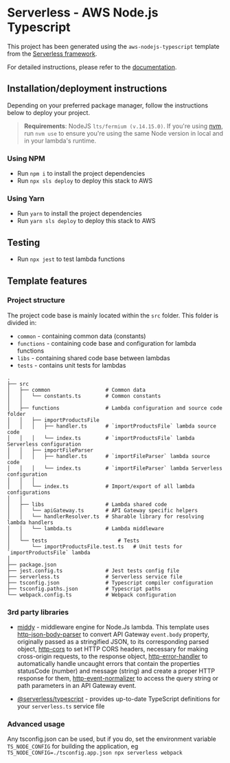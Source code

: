 # Serverless - AWS Node.js Typescript

This project has been generated using the `aws-nodejs-typescript` template from the [Serverless framework](https://www.serverless.com/).

For detailed instructions, please refer to the [documentation](https://www.serverless.com/framework/docs/providers/aws/).

## Installation/deployment instructions

Depending on your preferred package manager, follow the instructions below to deploy your project.

> **Requirements**: NodeJS `lts/fermium (v.14.15.0)`. If you're using [nvm](https://github.com/nvm-sh/nvm), run `nvm use` to ensure you're using the same Node version in local and in your lambda's runtime.

### Using NPM

- Run `npm i` to install the project dependencies
- Run `npx sls deploy` to deploy this stack to AWS

### Using Yarn

- Run `yarn` to install the project dependencies
- Run `yarn sls deploy` to deploy this stack to AWS

## Testing

- Run `npx jest` to test lambda functions

## Template features

### Project structure

The project code base is mainly located within the `src` folder. This folder is divided in:

- `common` - containing common data (constants)
- `functions` - containing code base and configuration for lambda functions
- `libs` - containing shared code base between lambdas
- `tests` - contains unit tests for lambdas

```
.
├── src
│   ├── common                  # Common data
│   │   └── constants.ts        # Common constants
│   │
│   ├── functions               # Lambda configuration and source code folder
│   │   ├── importProductsFile
│   │   │   ├── handler.ts      # `importProductsFile` lambda source code
│   │   │   └── index.ts        # `importProductsFile` lambda Serverless configuration
│   │   ├── importFileParser
│   │   │   ├── handler.ts      # `importFileParser` lambda source code
│   │   │   └── index.ts        # `importFileParser` lambda Serverless configuration
│   │   │
│   │   └── index.ts            # Import/export of all lambda configurations
│   │
│   ├── libs                    # Lambda shared code
│   │   └── apiGateway.ts       # API Gateway specific helpers
│   │   └── handlerResolver.ts  # Sharable library for resolving lambda handlers
│   │   └── lambda.ts           # Lambda middleware
│   │ 
│   └── tests                       # Tests
│       └── importProductsFile.test.ts   # Unit tests for `importProductsFile` lambda
│     
├── package.json
├── jest.config.ts              # Jest tests config file
├── serverless.ts               # Serverless service file
├── tsconfig.json               # Typescript compiler configuration
├── tsconfig.paths.json         # Typescript paths
└── webpack.config.ts           # Webpack configuration
```

### 3rd party libraries

- [middy](https://github.com/middyjs/middy) - middleware engine for Node.Js lambda. This template uses [http-json-body-parser](https://github.com/middyjs/middy/tree/master/packages/http-json-body-parser) to convert API Gateway `event.body` property, originally passed as a stringified JSON, to its corresponding parsed object, [http-cors](https://github.com/middyjs/middy/tree/main/packages/http-cors) to set HTTP CORS headers, necessary for making cross-origin requests, to the response object, [http-error-handler](https://github.com/middyjs/middy/tree/main/packages/http-error-handler) to automatically handle uncaught errors that contain the properties statusCode (number) and message (string) and create a proper HTTP response for them, [http-event-normalizer](https://github.com/middyjs/middy/tree/main/packages/http-event-normalizer) to access the query string or path parameters in an API Gateway event.

- [@serverless/typescript](https://github.com/serverless/typescript) - provides up-to-date TypeScript definitions for your `serverless.ts` service file

### Advanced usage

Any tsconfig.json can be used, but if you do, set the environment variable `TS_NODE_CONFIG` for building the application, eg `TS_NODE_CONFIG=./tsconfig.app.json npx serverless webpack`
